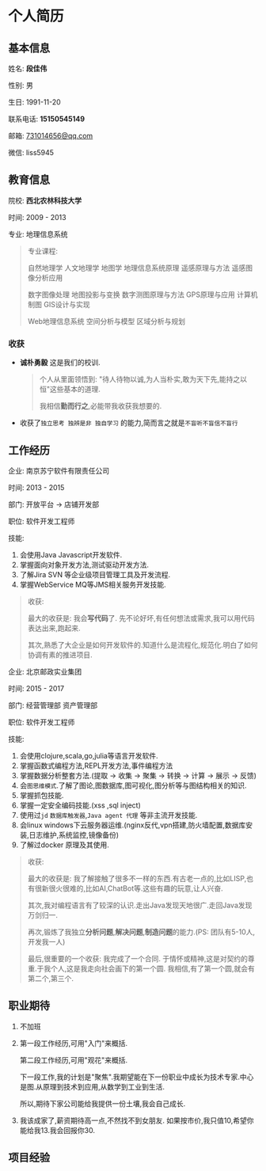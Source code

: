 # 个人简历

## 基本信息

 姓名: ****段佳伟****

 性别: 男

 生日: 1991-11-20

 联系电话: **15150545149**

 邮箱: 731014656@qq.com

 微信: liss5945

## 教育信息

院校:  ****西北农林科技大学****

时间: 2009 - 2013

专业:  地理信息系统

> 专业课程:
>
> 自然地理学 人文地理学 地图学 地理信息系统原理 遥感原理与方法 遥感图像分析应用 
>
> 数字图像处理 地图投影与变换 数字测图原理与方法 GPS原理与应用 计算机制图 GIS设计与实现         
>
> Web地理信息系统 空间分析与模型 区域分析与规划

### 收获

- **诚朴勇毅** 这是我们的校训.
  > 个人从里面领悟到: "待人待物以诚,为人当朴实,敢为天下先,能持之以恒"这些基本的道理.
  >
  > 我相信****勤而行之****,必能带我收获我想要的.
- 收获了`独立思考 独辨是非 独自学习` 的能力,简而言之就是`不盲听不盲信不盲行`

## 工作经历
企业: 南京苏宁软件有限责任公司

时间: 2013 - 2015

部门: 开放平台 -> 店铺开发部

职位: 软件开发工程师

技能: 
 1. 会使用Java Javascript开发软件.
 2. 掌握面向对象开发方法,测试驱动开发方法.
 3. 了解Jira SVN 等企业级项目管理工具及开发流程.
 4. 掌握WebService MQ等JMS相关服务开发技能.

> 收获:
>
> 最大的收获是: 我会****写代码****了. 先不论好坏,有任何想法或需求,我可以用代码表达出来,跑起来.
> 
> 其次,熟悉了大企业是如何开发软件的.知道什么是流程化,规范化.明白了如何协调有素的推进项目.


企业: 北京邮政实业集团

时间: 2015 - 2017

部门: 经营管理部 资产管理部

职位: 软件开发工程师

技能: 
  1. 会使用clojure,scala,go,julia等语言开发软件.
  2. 掌握函数式编程方法,REPL开发方法,事件编程方法
  3. 掌握数据分析整套方法.(提取 -> 收集 -> 聚集 -> 转换 -> 计算 -> 展示 -> 反馈)
  4. 会`图思维模式`.了解了图论,图数据库,图可视化,图分析等与图结构相关的知识.
  5. 掌握抓包技能.
  6. 掌握一定安全编码技能.(xss ,sql inject)
  7. 使用过`jd` `数据库触发器`,`Java agent 代理` 等非主流开发技能.
  8. 会linux windows下云服务器运维.(nginx反代,vpn搭建,防火墙配置,数据库安装,日志维护,系统监控,镜像备份)
  9. 了解过docker 原理及其使用.

> 收获:
>
> 最大的收获是: 我了解接触了很多不一样的东西.有古老一点的,比如LISP,也有很新很火很难的,比如AI,ChatBot等.这些有趣的玩意,让人兴奋.
>
> 其次,我对编程语言有了较深的认识.走出Java发现天地很广.走回Java发现万剑归一.
> 
> 再次,锻炼了我独立**分析问题**,**解决问题**,**制造问题**的能力.(PS: 团队有5-10人,开发我一人) 
>
> 最后,很重要的一个收获: 我完成了一个合同. 于情怀或精神,这是对契约的尊重.于我个人,这是我走向社会画下的第一个圆.
> 我相信,有了第一个圆,就会有第二个,第三个.

## 职业期待
1. 不加班
2. 第一段工作经历,可用"入门"来概括.

   第二段工作经历,可用"观花"来概括.
   
   下一段工作,我的计划是"聚焦".我期望能在下一份职业中成长为技术专家.中心是图.从原理到技术到应用,从数学到工业到生活.
   
   所以,期待下家公司能给我提供一份土壤,我会自己成长.
   
3. 我该成家了,薪资期待高一点,不然找不到女朋友. 如果按市价,我只值10,希望你能给我13.我会回报你30.

## 项目经验
